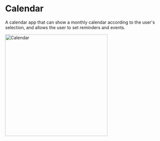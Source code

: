 # Calendar
A calendar app that can show a monthly calendar according to the user's selection, and allows the user to set reminders and events.

<img width="330" alt="Calendar" src="https://user-images.githubusercontent.com/71808318/169922551-15f2113d-8e48-42f0-88fb-c4c184a1f172.png">

